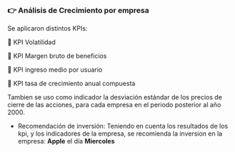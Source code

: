 ### :point_right: Análisis de Crecimiento por empresa

Se aplicaron distintos KPIs:

:pushpin: KPI Volatilidad

:pushpin: KPI Margen bruto de beneficios

:pushpin: KPI ingreso medio por usuario

:pushpin: KPI tasa de crecimiento anual compuesta

Tambien se uso como indicador la desviación estándar de los precios de cierre de las acciones, para cada empresa en el periodo posterior al año 2000.

* Recomendación de inversión: Teniendo en cuenta los resultados de los kpi, y los indicadores de la empresa, se recomienda la inversion en la empresa: **Apple** el día **Miercoles**  
